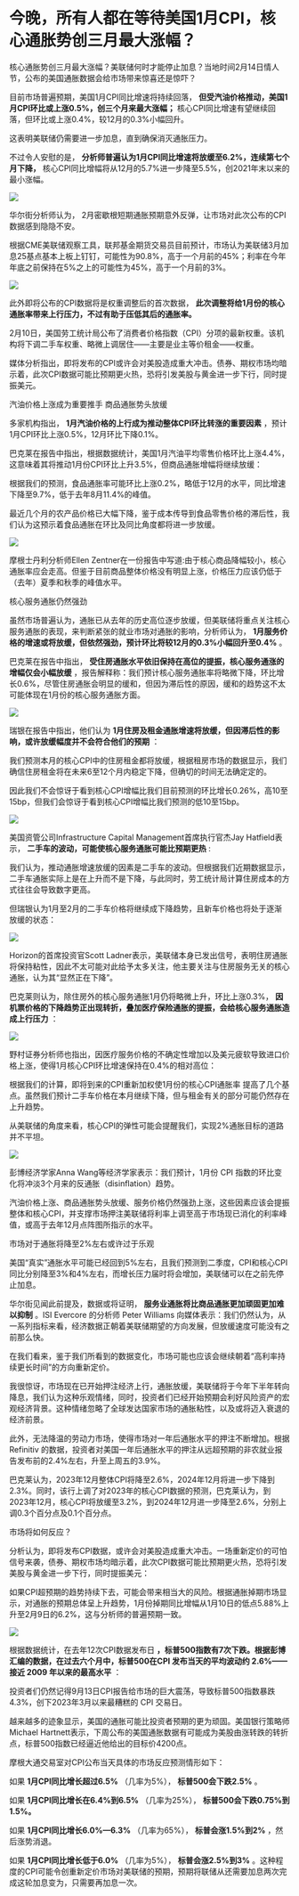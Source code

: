 # 今晚，所有人都在等待美国1月CPI，核心通胀势创三月最大涨幅？

核心通胀势创三月最大涨幅？美联储何时才能停止加息？当地时间2月14日情人节，公布的美国通胀数据会给市场带来惊喜还是惊吓？

目前市场普遍预期，美国1月CPI同比增速将持续回落， **但受汽油价格推动，美国1月CPI环比或上涨0.5%，创三个月来最大涨幅；**
核心CPI同比增速有望继续回落，但环比或上涨0.4%，较12月的0.3%小幅回升。

这表明美联储仍需要进一步加息，直到确保消灭通胀压力。

不过令人安慰的是， **分析师普遍认为1月CPI同比增速将放缓至6.2%，连续第七个月下降，**
核心CPI同比增幅将从12月的5.7%进一步降至5.5%，创2021年末以来的最小涨幅。

![](https://inews.gtimg.com/newsapp_bt/0/15664739396/1000)

华尔街分析师认为， 2月密歇根短期通胀预期意外反弹，让市场对此次公布的CPI数据感到隐隐不安。

根据CME美联储观察工具，联邦基金期货交易员目前预计，市场认为美联储3月加息25基点基本上板上钉钉，可能性为90.8%，高于一个月前的45%；利率在今年年底之前保持在5%之上的可能性为45%，高于一个月前的3%。

![](https://inews.gtimg.com/newsapp_bt/0/15664739403/1000)

此外即将公布的CPI数据将是权重调整后的首次数据， **此次调整将给1月份的核心通胀率带来上行压力，不过有助于压低其后的通胀率。**

2月10日，美国劳工统计局公布了消费者价格指数（CPI）分项的最新权重。该机构将下调二手车权重、略微上调居住——主要是业主等价租金——权重。

媒体分析指出，即将发布的CPI或许会对美股造成重大冲击。债券、期权市场均暗示着，此次CPI数据可能比预期更火热，恐将引发美股与黄金进一步下行，同时提振美元。

汽油价格上涨成为重要推手 商品通胀势头放缓

多家机构指出， **1月汽油价格的上行成为推动整体CPI环比转涨的重要因素** ，预计1月CPI环比上涨0.5%，12月环比下降0.1%。

巴克莱在报告中指出，根据数据统计，美国1月汽油平均零售价格环比上涨4.4%，这意味着其将推动1月份CPI环比上升3.5%，但商品通胀增幅将继续放缓：

根据我们的预测，食品通胀率可能环比上涨0.2%，略低于12月的水平，同比增速下降至9.7%，低于去年8月11.4%的峰值。

最近几个月的农产品价格已大幅下降，鉴于成本传导到食品零售价格的滞后性，我们认为这预示着食品通胀在环比及同比角度都将进一步放缓。

![](https://inews.gtimg.com/newsapp_bt/0/15664739405/1000)

摩根士丹利分析师Ellen
Zentner在一份报告中写道:由于核心商品降幅较小，核心通胀率应会走高。但鉴于目前商品整体价格没有明显上涨，价格压力应该仍低于（去年）夏季和秋季的峰值水平。

核心服务通胀仍然强劲

虽然市场普遍认为，通胀已从去年的历史高位逐步放缓，但美联储将重点关注核心服务通胀的表现，来判断紧张的就业市场对通胀的影响，分析师认为，
**1月服务价格的增速或将放缓，但依然强劲，预计环比将较12月的0.3%小幅回升至0.4%** 。

巴克莱在报告中指出， **受住房通胀水平依旧保持在高位的提振，核心服务通涨的增幅仅会小幅放缓**
，报告解释称：我们预计核心服务通胀率将略微下降，环比增长0.6%，尽管住房通胀会明显的缓和，但因为滞后性的原因，缓和的趋势这不太可能体现在1月份的核心服务通胀方面。

![](https://inews.gtimg.com/newsapp_bt/0/15664739409/1000)

瑞银在报告中指出，他们认为 **1月住房及租金通胀增速将放缓，但因滞后性的影响，或许放缓幅度并不会符合他们的预期** ：

我们预测本月的核心CPI中的住房租金都将放缓，根据租房市场的数据显示，我们确信住房租金将在未来6至12个月内稳定下降，但确切的时间无法确定定的。

因此我们不会惊讶于看到核心CPI增幅比我们目前预测的环比增长0.26%，高10至15bp，但我们会惊讶于看到核心CPI增幅比我们预测的低10至15bp。

![](https://inews.gtimg.com/newsapp_bt/0/15664739412/1000)

美国资管公司Infrastructure Capital Management首席执行官杰Jay Hatfield表示，
**二手车的波动，可能使核心服务通胀可能比预期更热** :

我们认为，推动通胀增速放缓的因素是二手车的波动。但根据我们近期数据显示，二手车通胀实际上是在上升而不是下降，与此同时，劳工统计局计算住房成本的方式往往会导致数字更高。

但瑞银认为1月至2月的二手车价格将继续成下降趋势，且新车价格也将处于逐渐放缓的状态：

![](https://inews.gtimg.com/newsapp_bt/0/15664739419/1000)

Horizon的首席投资官Scott
Ladner表示，美联储本身已发出信号，表明住房通胀将保持粘性，因此不太可能对此给予太多关注，他主要关注与住房服务无关的核心通胀，认为其“显然正在下降”。

巴克莱则认为，除住房外的核心服务通胀1月仍将略微上升，环比上涨0.3%，
**因机票价格的下降趋势正出现转折，叠加医疗保险通胀的提振，会给核心服务通胀造成上行压力** ：

![](https://inews.gtimg.com/newsapp_bt/0/15664739425/1000)

野村证券分析师也指出，因医疗服务价格的不确定性增加以及美元疲软导致进口价格上涨，使得1月核心CPI环比增速保持在0.4%的相对高位：

根据我们的计算，即将到来的CPI重新加权使1月份的核心CPI通胀率
提高了几个基点。虽然我们预计二手车价格在本月继续下降，但与租金有关的部分可能仍然存在上升趋势。

从美联储的角度来看，核心CPI的弹性可能会提醒我们，实现2%通胀目标的道路并不平坦。

![](https://inews.gtimg.com/newsapp_bt/0/15664739433/1000)

彭博经济学家Anna Wang等经济学家表示：我们预计，1月份 CPI 指数的环比变化将冲淡3个月来的反通胀（disinflation）趋势。

汽油价格上涨、商品通胀势头放缓、服务价格仍然强劲上涨，这些因素应该会提振整体和核心CPI，并支撑市场押注美联储将利率上调至高于市场现已消化的利率峰值，或高于去年12月点阵图所指示的水平。

市场对于通胀将降至2%左右或许过于乐观

美国“真实”通胀水平可能已经回到5%左右，且我们预测到二季度，CPI和核心CPI同比分别降至3%和4%左右，而增长压力届时将会增加，美联储可以在之前先停止加息。

华尔街见闻此前提及，数据或将证明， **服务业通胀将比商品通胀更加顽固更加难以抑制** 。ISI Evercore 的分析师 Peter Williams
向媒体表示：我们仍然认为，从一系列指标来看，经济数据正朝着美联储期望的方向发展，但放缓速度可能没有之前那么快。

在我们看来，鉴于我们所看到的数据变化，市场可能也应该会继续朝着“高利率持续更长时间”的方向重新定价。

我很惊讶，市场现在已开始押注经济上行，通胀放缓，美联储将于今年下半年转向降息，我们认为这种乐观情绪，同时，投资者们已经开始预期会利好风险资产的宏观经济背景。这种情绪忽略了全球发达国家市场的通胀粘性，以及或将迈入衰退的经济前景。

此外，无法降温的劳动力市场，使得市场对一年后通胀水平的押注不断增加。根据 Refinitiv
的数据，投资者对美国一年后通胀水平的押注从远超预期的非农就业报告发布前的2.4%左右，升至上周五的3.9%。

巴克莱认为，2023年12月整体CPI将降至2.6%，2024年12月将进一步下降到2.3%。同时，该行上调了对2023年的核心CPI数据的预测，巴克莱认为，到2023年12月，核心CPI将放缓至3.2%，到2024年12月进一步降至2.6%，分别上调0.3个百分点及0.1个百分点。

市场将如何反应？

分析认为，即将发布CPI数据，或许会对美股造成重大冲击。一场重新定价的可怕信号来袭，债券、期权市场均暗示着，此次CPI数据可能比预期更火热，恐将引发美股与黄金进一步下行，同时提振美元：

如果CPI超预期的趋势持续下去，可能会带来相当大的风险。根据通胀掉期市场显示，对通胀的预期总体呈上升趋势，1月份掉期同比增幅从1月10日的低点5.88%上升至2月9日的6.2%，这与分析师的普遍预期一致。

![](https://inews.gtimg.com/newsapp_bt/0/15664739438/1000)

根据数据统计，在去年12次CPI数据发布日 **，标普500指数有7次下跌。根据彭博汇编的数据，在过去六个月中，标普500在CPI 发布当天的平均波动约
2.6%——接近 2009 年以来的最高水平** ：

投资者们仍然记得9月13日CPI报告给市场的巨大震荡，导致标普500指数暴跌4.3%，创下2023年3月以来最糟糕的 CPI 交易日。

越来越多的迹象显示，美国的通胀可能比投资者预期的更为顽固。美国银行策略师Michael
Hartnett表示，下周公布的美国通胀数据有可能成为美股由涨转跌的转折点，标普500指数已经逼近他给出的目标价4200点。

摩根大通交易室对CPI公布当天具体的市场反应预测情形如下：

如果 **1月CPI同比增长超过6.5%** （几率为5%）， **标普500会下跌2.5%** 。

如果 **1月CPI同比增长在6.4%到6.5%** （几率为25%）， **标普500会下跌0.75%到1.5%。**

如果 **1月CPI同比增长6.0%—6.3%** （几率为65%）， **标普会涨1.5%到2%** ，然后涨势消退。

如果 **1月CPI同比增长低于6.0%** （几率为5%）， **标普会涨2.5%到3%**
。这种程度的CPI可能令创重新定价市场对美联储的预期，预期将联储从还需要加息两次完成这轮加息变为，只需要再加息一次。

